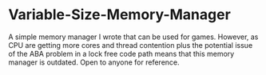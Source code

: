 # Variable-Size-Memory-Manager
A simple memory manager I wrote that can be used for games. However, as CPU are getting more cores and thread contention plus the potential issue of the ABA problem in a lock free code path means that this memory manager is outdated. Open to anyone for reference.
